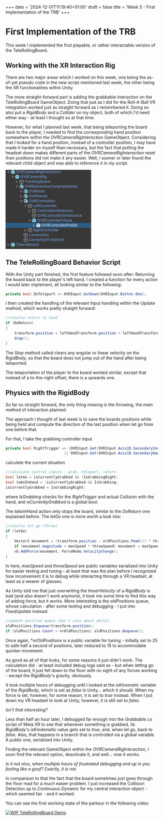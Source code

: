 +++
date = '2024-12-01T11:19:40+01:00'
draft = false
title = 'Week 5 - First Implementation of the TRB'
+++

# First Implementation of the TRB
This week I implemented the first playable, or rather interactable version of the TeleRollingBoard.

## Working with the XR Interaction Rig
There are two major areas which I worked on this week, one being the as-of-yet pseudo code in the new script mentioned last week, the other being the XR functionalities within Unity.

The more straight-forward part is adding the grabbable interaction on the TeleRollingBoard GameObject. Doing that just as I did for the Roll-A-Ball VR integration worked just as straight forward as I remembered it. Doing so also put a *RigidBody* and a *Collider* on my object, both of which I'd need either way - at least I thought so at that time.

However, for what I planned last week, that being teleporting the board back to the player, I needed to find the corresponding hand position somewhere within the *OVRCameraRigInteraction* GameObject. Considering that I looked for a hand position, instead of a controller position, I may have made it harder on myself than necessary, but the fact that putting the headset down makes different parts of the *OVRCameraRigInteraction* reset their positions did not make it any easier. Well, I sooner or later found the relevant child object and was able to reference it in my script.

![Left Hand Position](https://raw.githubusercontent.com/theblacki/IVRAR_Project/master/static/img/week5/leftHandHierarchy.png "Screenshot of the Unity Hierarchy Position")

## The TeleRollingBoard Behavior Script
With the Unity part finished, the first feature followed soon after: Returning the board back to the player's left hand. I created a function for every action I would later implement, all looking similar to the following:
```csharp
private bool DoTeleport => OVRInput.GetDown(OVRInput.Button.One);
```

I then created the handling of the relevant Input handling within the Update method, which works pretty straight forward:
```csharp
//resolve return to hand
if (DoReturn)
{
    transform.position = leftHandTransform.position + leftHandTransform.right * .1f;
    Stop();
}
```
The *Stop* method called clears any angular or linear velocity on the *RigidBody*, so that the board does not jump out of the hand after being teleported.

The teleportation of the player to the board worked similar, except that instead of a to-the-right offset, there is a upwards one.

## Physics with the RigidBody
So far so straight forward, the only thing missing is the throwing, the main method of interaction planned.

The approach I thought of last week is to save the boards positions while being held and compute the direction of the last position when let go from one before that.

For that, I take the grabbing controller input
```csharp
private bool RightTrigger => (OVRInput.Get(OVRInput.Axis1D.SecondaryIndexTrigger) > .4f
                           || OVRInput.Get(OVRInput.Axis1D.SecondaryHandTrigger) > .4f);
```
calculate the current situation
```csharp
//calculate control inputs - grab, teleport, return
bool letGo = isCurrentlyGrabbed && !IsGrabbingRight;
bool takeInHand = !isCurrentlyGrabbed && IsGrabbing;
isCurrentlyGrabbed = IsGrabbingRight;
```
where *IsGrabbing* checks for the *RightTrigger* and actual Collision with the hand, and *isCurrentlyGrabbed* is a global *bool*.

The *takeInHand* action only stops the board, similar to the *DoReturn* one explained before. The *letGo* one is more worth a look into:

```csharp
//resolve let go (throw)
if (letGo)
{
    Vector3 movement = (transform.position - oldPositions.Peek()) * throwingSpeed;
    if (movement.magnitude > maxSpeed * throwSpeed) movement = maxSpeed * throwSpeed * movement.normalized;
    rb.AddForce(movement, ForceMode.VelocityChange);
}
```
In here, *maxSpeed* and *throwSpeed* are public variables serialized into Unity for easier testing and tuning - at least that was the plan before I recognized how inconvenient it is to debug while interacting through a VR headset, at least as a wearer of glasses.

As Unity told me that just overwriting the *linearVelocity* of a *RigidBody* is bad (and also doesn't work anymore), it took me some time to find this way of adding force, but it works. More interesting is the *oldPositions* queue, whose calculation - after some testing and debugging - I put into *FixedUpdate* instead:

```csharp
//update position queue (don't care about delta)
oldPositions.Enqueue(transform.position);
if (oldPositions.Count > nrOldPositions) oldPositions.Dequeue();
```
Once again, *nrOldPositions is a public variable for tuning - initially set to 25 to safe half a second of positions, later reduced to 15 to accommodate quicker movement.

As good as all of that looks, for some reasons it just didn't work. The calculation did - at least included debug logs said so - but when letting go of the board, it just fell down to the floor with no sight of any forces working - except the *RigidBody*'s gravity, obviously.

It took multiple hours of debugging until I looked at the *isKinematic* variable of the *RigidBody*, which is set as *false* in Unity... which it should. When my force is set, however, for some reason, it is set to *true* instead. When I put down my VR headset to look at Unity, however, it is still set to *false*.

*Isn't that interesting?*

Less than half an hour later, I debugged far enough into the *Grabbable.cs* script of Meta XR to see that whenever something is grabbed, its *RigidBody*'s *isKindematic* value gets set to *true*, and, when let go, back to *false*. Also, that happens in a branch that is controlled via a global variable. A public one, serialized into Unity.

Finding the relevant GameObject within the *OVRCameraRigInteraction*, I soon find the relevant option, deactivate it, and well... now it works.

*Is it not nice, when multiple hours of frustrated debugging end up in you feeling like a goof? Exactly, it is not.*

In comparison to that the fact that the board sometimes just goes through the floor mad for a much easier problem. I just increased the Collision Detection up to *Continuous Dynamic* for my central interaction object - which seemed fair - and it worked.

You can see the first working state of the parkour in the following video:

[![WIP TeleRollingBoard Demo](http://img.youtube.com/vi/XAqnQijZuik/0.jpg)](http://www.youtube.com/watch?v=XAqnQijZuik)